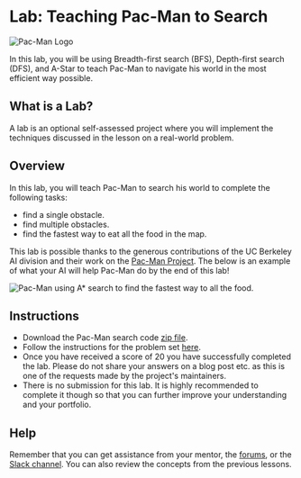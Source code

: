 # Lab: Teaching Pac-Man to Search

![][pac-man-logo-jpg]

In this lab, you will be using Breadth-first search (BFS), Depth-first search (DFS), and A-Star to teach Pac-Man to navigate his world in the most efficient way possible.

## What is a Lab?
A lab is an optional self-assessed project where you will implement the techniques discussed in the lesson on a real-world problem.

## Overview
In this lab, you will teach Pac-Man to search his world to complete the following tasks:

- find a single obstacle.
- find multiple obstacles.
- find the fastest way to eat all the food in the map.

This lab is possible thanks to the generous contributions of the UC Berkeley AI division and their work on the [Pac-Man Project][pac-man-project]. The below is an example of what your AI will help Pac-Man do by the end of this lab!

![][pac-man-a-star-gif]

## Instructions
- Download the Pac-Man search code [zip file][pac-man-search-code].
- Follow the instructions for the problem set [here][pac-man-project-search].
- Once you have received a score of 20 you have successfully completed the lab. Please do not share your answers on a blog post etc. as this is one of the requests made by the project's maintainers.
- There is no submission for this lab. It is highly recommended to complete it though so that you can further improve your understanding and your portfolio.

## Help
Remember that you can get assistance from your mentor, the [forums][udacity-forums], or the [Slack channel][udacity-aind-slack]. You can also review the concepts from the previous lessons.

[//]: # (Links to pages)
[pac-man-project]: http://inst.eecs.berkeley.edu/~cs188/pacman/project_overview.html "Pac-Man Project"
[pac-man-project-search]: https://inst.eecs.berkeley.edu/~cs188/fa10/projects/search/search.html
[udacity-forums]: https://discussions.udacity.com/
[udacity-aind-slack]: https://ai-nd.slack.com/

[//]: # (Links to assets)
[pac-man-logo-jpg]: assets/pacman.jpg "Pac-Man Logo"
[pac-man-a-star-gif]: assets/pacman.gif "Pac-Man using A* search to find the fastest way to all the food."

[//]: # (Links to resources)
[pac-man-search-code]: https://inst.eecs.berkeley.edu/~cs188/fa10/projects/search/search.zip
